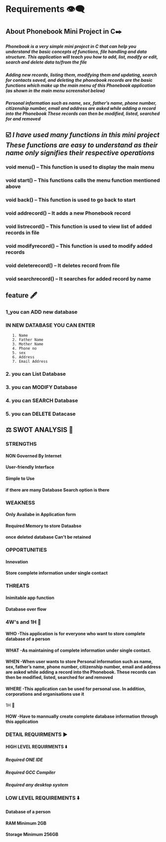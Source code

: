# Requirements 👁️‍🗨️

## About Phonebook Mini Project in C✒️

##### Phonebook is a very simple mini project in C that can help you understand the basic concepts of functions, file handling and data structure. This application will teach you how to add, list, modify or edit, search and delete data to/from the file

##### Adding new records, listing them, modifying them and updating, search for contacts saved, and deleting the phonebook records are the basic functions which make up the main menu of this Phonebook application (as shown in the main menu screenshot below)

##### Personal information such as name, sex, father’s name, phone number, citizenship number, email and address are asked while adding a record into the Phonebook These records can then be modified, listed, searched for and removed

 
 
 ## ☑️ *I have used many functions in this mini project These functions are easy to understand as their name only signifies their respective operations*

### void menu() – This function is used to display the main menu
### void start() – This functions calls the menu function mentioned above
### void back() – This function is used to go back to start
### void addrecord() – It adds a new Phonebook record
### void listrecord() – This function is used to view list of added records in file
### void modifyrecord() – This function is used to modify added records
### void deleterecord() – It deletes record from file
### void searchrecord() – It searches for added record by name


##  feature 🖋️

 ### 1_you can **ADD** new database 
 ### IN NEW DATABASE YOU CAN ENTER 
       1. Name
       2. Father Name
       3. Mother Name
       4. Phone no
       5. sex
       6. Address
       7. Email Address
 ### 2. you can **List** Database
 ### 3. you can **MODIFY** Database
 ### 4. you can **SEARCH** Database
 ### 5. you can **DELETE** Datacase
 
 
       
## ⚖️ SWOT ANALYSIS 💭

### STRENGTHS
  ####  NON Governed By Internet
  ####  User-friendly Interface
  ####  Simple to Use
  #### if there are many Database **Search** option is there
  
  
### WEAKNESS

  ####  Only Availabe in Application form
  ####  Required Memory to store Dataabse
  ####  once deleted database Can't be retained

### OPPORTUNITIES

  ####  Innovation
  ####  Store complete information under single contact

### THREATS

  ####  Inimitable app function
  ####  Database over flow

### 4W's and 1H 💭

#### WHO -This application is for everyone who want to store complete database of a person 
#### WHAT -As maintaining of complete information under single contact.
#### WHEN -When user wants to store Personal information such as name, sex, father’s name, phone number, citizenship number, email and address are asked while adding a record into the Phonebook. These records can then be modified, listed, searched for and removed
#### WHERE -This application can be used for personal use. In addition, corporations and organisations use it

 1H 💭
 
#### HOW -Have to mannually create complete database information through this application 

### DETAIL REQUIRMENTS ▶️

#### HIGH LEVEL REQUIRMENTS ⬇️

#####  Required ONE IDE
#####  Required GCC Compiler
#####  Required  any desktop system 

### LOW LEVEL REQUIREMENTS ⬇️

####  Database of a person
####  RAM Minimum 2GB
####  Storage Minimum 256GB

